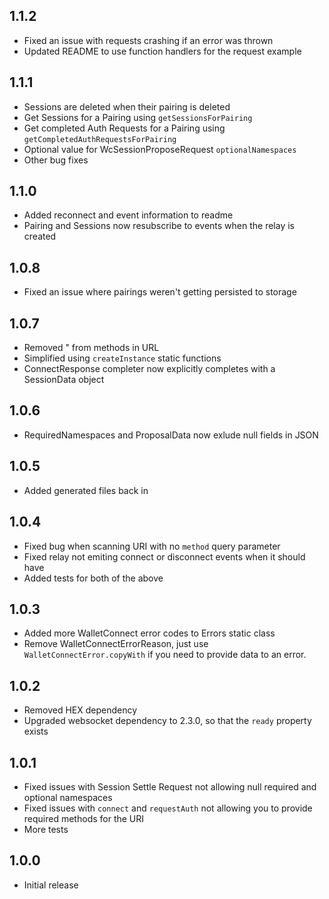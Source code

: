## 1.1.2

- Fixed an issue with requests crashing if an error was thrown
- Updated README to use function handlers for the request example

## 1.1.1

- Sessions are deleted when their pairing is deleted
- Get Sessions for a Pairing using `getSessionsForPairing`
- Get completed Auth Requests for a Pairing using `getCompletedAuthRequestsForPairing`
- Optional value for WcSessionProposeRequest `optionalNamespaces`
- Other bug fixes

## 1.1.0

- Added reconnect and event information to readme
- Pairing and Sessions now resubscribe to events when the relay is created

## 1.0.8

- Fixed an issue where pairings weren't getting persisted to storage

## 1.0.7

- Removed " from methods in URL
- Simplified using `createInstance` static functions
- ConnectResponse completer now explicitly completes with a SessionData object

## 1.0.6

- RequiredNamespaces and ProposalData now exlude null fields in JSON

## 1.0.5

- Added generated files back in

## 1.0.4

- Fixed bug when scanning URI with no `method` query parameter
- Fixed relay not emiting connect or disconnect events when it should have
- Added tests for both of the above

## 1.0.3

- Added more WalletConnect error codes to Errors static class
- Remove WalletConnectErrorReason, just use `WalletConnectError.copyWith` if you need to provide data to an error.

## 1.0.2

- Removed HEX dependency
- Upgraded websocket dependency to 2.3.0, so that the `ready` property exists

## 1.0.1

- Fixed issues with Session Settle Request not allowing null required and optional namespaces
- Fixed issues with `connect` and `requestAuth` not allowing you to provide required methods for the URI
- More tests

## 1.0.0

- Initial release

